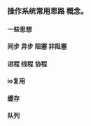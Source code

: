 ### 操作系统常用思路 概念。  

#### 一些思想



#### 同步 异步 阻塞 非阻塞

#### 进程 线程 协程 


#### io复用


#### 缓存


#### 队列

